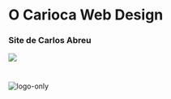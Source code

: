 
# O Carioca Web Design

### Site de Carlos Abreu

![](/home/producao/Documentos/ocarioca/logo-only.png)

# 
![logo-only](https://user-images.githubusercontent.com/2745179/84220917-5f677780-aaaa-11ea-9e6e-b97acf60d1db.png)
